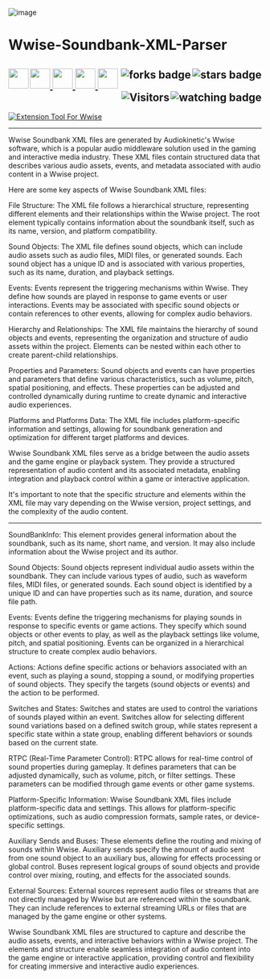 ![image](https://github.com/JDSherbert/Wwise-Soundbank-XML-Parser/assets/43964243/213bf760-0148-4fe6-a6d7-8c400a8fb3cb)

# Wwise-Soundbank-XML-Parser

<!-- Header Start -->
  <a href = "https://docs.unity.com/"><img align="left" height="40" img width="40" src="https://cdn.simpleicons.org/unity/white"> </a>
  <a href = "https://docs.unrealengine.com/5.1/en-US/"> <img height="40" img width="40" src="https://cdn.simpleicons.org/unrealengine/white"> </a> 
  <a href = "https://learn.microsoft.com/en-us/cpp/c-language"> <img height="40" img width="40" src="https://cdn.simpleicons.org/c"> </a>
  <a href = "https://learn.microsoft.com/en-us/cpp/cpp-language"> <img height="40" img width="40" src="https://cdn.simpleicons.org/c++"> </a>
  <a href = "https://learn.microsoft.com/en-us/dotnet/csharp"> <img height="40" img width="40" src="https://cdn.simpleicons.org/csharp"> </a>
  <img align="right" alt="stars badge"  src="https://img.shields.io/github/stars/jdsherbert/broken-wings"/>
  <img align="right" alt="forks badge"  src="https://img.shields.io/github/forks/jdsherbert/broken-wings?label=Fork"/>
  <img align="right" alt="watching badge"  src="https://img.shields.io/github/watchers/jdsherbert/broken-wings"/>
  <img align="right" alt="Visitors"     src="https://visitor-badge.glitch.me/badge?page_id=github.com/jdsherbert/broken-wings"/>
  <br></br>
  -----------------------------------------------------------------------
  
  <a href="https://www.audiokinetic.com/en/"> 
  <img align="top" alt="Extension Tool For Wwise" src="https://img.shields.io/badge/Extension%20Tool%20For%20Wwise-00549F?style=for-the-badge&logo=wwise&logoColor=white&color=black&labelColor=00549F"> </a>
  
  -----------------------------------------------------------------------
Wwise Soundbank XML files are generated by Audiokinetic's Wwise software, which is a popular audio middleware solution used in the gaming and interactive media industry. These XML files contain structured data that describes various audio assets, events, and metadata associated with audio content in a Wwise project.

Here are some key aspects of Wwise Soundbank XML files:

File Structure: The XML file follows a hierarchical structure, representing different elements and their relationships within the Wwise project. The root element typically contains information about the soundbank itself, such as its name, version, and platform compatibility.

Sound Objects: The XML file defines sound objects, which can include audio assets such as audio files, MIDI files, or generated sounds. Each sound object has a unique ID and is associated with various properties, such as its name, duration, and playback settings.

Events: Events represent the triggering mechanisms within Wwise. They define how sounds are played in response to game events or user interactions. Events may be associated with specific sound objects or contain references to other events, allowing for complex audio behaviors.

Hierarchy and Relationships: The XML file maintains the hierarchy of sound objects and events, representing the organization and structure of audio assets within the project. Elements can be nested within each other to create parent-child relationships.

Properties and Parameters: Sound objects and events can have properties and parameters that define various characteristics, such as volume, pitch, spatial positioning, and effects. These properties can be adjusted and controlled dynamically during runtime to create dynamic and interactive audio experiences.

Platforms and Platforms Data: The XML file includes platform-specific information and settings, allowing for soundbank generation and optimization for different target platforms and devices.

Wwise Soundbank XML files serve as a bridge between the audio assets and the game engine or playback system. They provide a structured representation of audio content and its associated metadata, enabling integration and playback control within a game or interactive application.

It's important to note that the specific structure and elements within the XML file may vary depending on the Wwise version, project settings, and the complexity of the audio content.

 -----------------------------------------------------------------------
SoundBankInfo: This element provides general information about the soundbank, such as its name, short name, and version. It may also include information about the Wwise project and its author.

Sound Objects: Sound objects represent individual audio assets within the soundbank. They can include various types of audio, such as waveform files, MIDI files, or generated sounds. Each sound object is identified by a unique ID and can have properties such as its name, duration, and source file path.

Events: Events define the triggering mechanisms for playing sounds in response to specific events or game actions. They specify which sound objects or other events to play, as well as the playback settings like volume, pitch, and spatial positioning. Events can be organized in a hierarchical structure to create complex audio behaviors.

Actions: Actions define specific actions or behaviors associated with an event, such as playing a sound, stopping a sound, or modifying properties of sound objects. They specify the targets (sound objects or events) and the action to be performed.

Switches and States: Switches and states are used to control the variations of sounds played within an event. Switches allow for selecting different sound variations based on a defined switch group, while states represent a specific state within a state group, enabling different behaviors or sounds based on the current state.

RTPC (Real-Time Parameter Control): RTPC allows for real-time control of sound properties during gameplay. It defines parameters that can be adjusted dynamically, such as volume, pitch, or filter settings. These parameters can be modified through game events or other game systems.

Platform-Specific Information: Wwise Soundbank XML files include platform-specific data and settings. This allows for platform-specific optimizations, such as audio compression formats, sample rates, or device-specific settings.

Auxiliary Sends and Buses: These elements define the routing and mixing of sounds within Wwise. Auxiliary sends specify the amount of audio sent from one sound object to an auxiliary bus, allowing for effects processing or global control. Buses represent logical groups of sound objects and provide control over mixing, routing, and effects for the associated sounds.

External Sources: External sources represent audio files or streams that are not directly managed by Wwise but are referenced within the soundbank. They can include references to external streaming URLs or files that are managed by the game engine or other systems.

Wwise Soundbank XML files are structured to capture and describe the audio assets, events, and interactive behaviors within a Wwise project. The elements and structure enable seamless integration of audio content into the game engine or interactive application, providing control and flexibility for creating immersive and interactive audio experiences.
